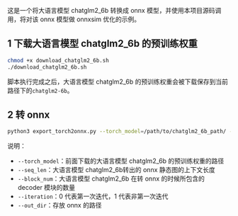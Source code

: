这是一个将大语言模型 chatglm2_6b 转换成 onnx 模型，并使用本项目源码调用，将对该 onnx 模型做 onnxsim 优化的示例。

## 1 下载大语言模型 chatglm2_6b 的预训练权重

```bash
chmod +x download_chatglm2_6b.sh
./download_chatglm2_6b.sh
```
脚本执行完成之后，大语言模型 chatglm2_6b 的预训练权重会被下载保存到当前路径下的`chatglm2-6b`。



## 2 转 onnx

```bash
python3 export_torch2onnx.py --torch_model=/path/to/chatglm2_6b_path/ --seq_len=128 --block_num=1 --batch_size=1 --iteration=0 --out_dir=./onnx/
```

说明：
* `--torch_model`：前面下载的大语言模型 chatglm2_6b 的预训练权重的路径
* `--seq_len`：大语言模型 chatglm2_6b转出的 onnx 静态图的上下文长度
* `--block_num`：大语言模型 chatglm2_6b 在转 onnx 的时候所包含的 decoder 模块的数量
* `--iteration`：0 代表第一次迭代，1 代表非第一次迭代
* `--out_dir`：存放 onnx 的路径
